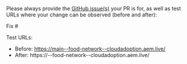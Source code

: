 Please always provide the [GitHub issue(s)](../issues) your PR is for, as well as test URLs where your change can be observed (before and after):

Fix #<gh-issue-id>

Test URLs:
- Before: https://main--food-network--cloudadoption.aem.live/
- After: https://<branch>--food-network--cloudadoption.aem.live/
